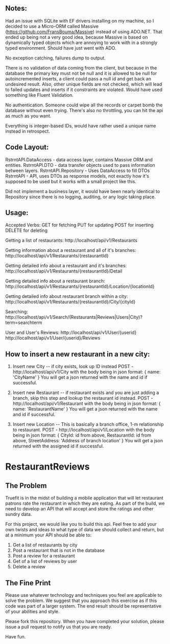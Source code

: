 Notes:
--------------
Had an issue with SQLite with EF drivers installing on my machine, so I decided to use a Micro-ORM called Massive (https://github.com/FransBouma/Massive) instead of using ADO.NET.
That ended up being not a very good idea, because Massive is based on dynamically typed objects which are annoying to work with in a strongly typed environment. Should have just went with ADO.

No exception catching, failures dump to output.

There is no validation of data coming from the client, but because in the database the primary key must not be null and it is allowed to be null for autoincremented inserts, a client could pass a null id and get back an undesired result. Also, other unique fields are not checked, which will lead to failed updates and inserts if it constraints are violated. Would have used something like Fluent Validation.

No authentication. Someone could wipe all the records or carpet bomb the database without even trying. There's also no throttling, you can hit the api as much as you want.

Everything is integer-based IDs, would have rather used a unique name instead in retrospect.

Code Layout:
--------------
RstrntAPI.DataAccess - data access layer, contains Massive ORM and entities.
RstrntAPI.DTO - data transfer objects used to pass information between layers.
RstrntAPI.Repository - Uses DataAccess to fill DTOs
RstrntAPI - API, uses DTOs as response models, not exactly how it's supposed to be used but it works with a small project like this.

Did not implement a business layer, it would have been nearly identical to Repository since there is no logging, auditing, or any logic taking place.

Usage:
--------------
Accepted Verbs:
GET for fetching
PUT for updating
POST for inserting
DELETE for deleting

Getting a list of restaurants:
http://localhost/api/v1/Restaurants

Getting information about a restaurant and all of it's branches:
http://localhost/api/v1/Restaurants/{restaurantId}

Getting detailed info about a restaurant and it's branches:
http://localhost/api/v1/Restaurants/{restaurantId}/Detail

Getting detailed info about a restaurant branch:
http://localhost/api/v1/Restaurants/{restaurantId}/Location/{locationId}

Getting detailed info about restaurant branch within a city:
http://localhost/api/v1/Restaurants/{restaurantId}/City/{cityId}

Searching:
http://localhost/api/v1/Search/(Restaurants|Reviews|Users|City)?term=searchterm

User and User's Reviews:
http://localhost/api/v1/User/{userid}
http://localhost/api/v1/User/{userid}/Reviews

How to insert a new restaurant in a new city:
--------------
1. Insert new City -- if city exists, look up ID instead
POST - http://localhost/api/v1/City with the body being in json format:
{ name: 'CityName' }
You will get a json returned with the name and id if successful.

2. Insert new Restaurant -- if restaurant exists and you are just adding a branch, skip this step and lookup the restaurant id instead.
POST - http://localhost/api/v1/Restaurant with the body being in json format:
{ name: 'RestaurantName' }
You will get a json returned with the name and id if successful.

3. Insert new Location -- This is basically a branch office, 1-m relationship to restaurant.
POST - http://localhost/api/v1/Location with the body being in json format:
{ 
	CityId: id from above,
	RestaurantId: id from above,
	StreetAddress: 'Address of branch location'
}
You will get a json returned with the assigned id if successful.


RestaurantReviews
=================

The Problem
--------------
Truefit is in the midst of building a mobile application that will let restaurant patrons rate the restaurant in which they are eating. As part of the build, we need to develop an API that will accept and store the ratings and other sundry data. 

For this project, we would like you to build this api. Feel free to add your own twists and ideas to what type of data we should collect and return, but at a minimum your API should be able to:

1. Get a list of restaurants by city
2. Post a restaurant that is not in the database
3. Post a review for a restaurant
4. Get of a list of reviews by user
5. Delete a review

The Fine Print
--------------
Please use whatever technology and techniques you feel are applicable to solve the problem. We suggest that you approach this exercise as if this code was part of a larger system. The end result should be representative of your abilities and style.

Please fork this repository. When you have completed your solution, please issue a pull request to notify us that you are ready.

Have fun.